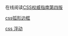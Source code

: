 在线阅读[CSS权威指南第四版](https://github.com/gdut-yy/CSS-The-Definitive-Guide-4th-zh)

[css弧形边框](https://www.sunzhongwei.com/css-div-arc-at-bottom)

[css 浮动](https://codepen.io/inchill/pen/LYLmqaW)
